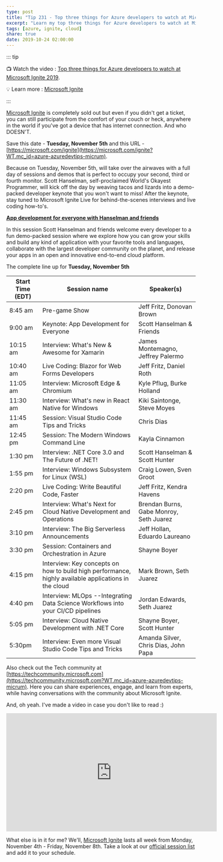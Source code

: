```yaml
---
type: post
title: "Tip 231 - Top three things for Azure developers to watch at Microsoft Ignite 2019"
excerpt: "Learn my top three things for Azure developers to watch at Microsoft Ignite 2019"
tags: [azure, ignite, cloud]
share: true
date: 2019-10-24 02:00:00
---
```


::: tip 

:tv: Watch the video : [Top three things for Azure developers to watch at Microsoft Ignite 2019](https://www.youtube.com/embed/u5r0LlY3BZc?controls=0).

:bulb: Learn more : [Microsoft Ignite](http://microsoft.com/ignite?WT.mc_id=azure-azuredevtips-micrum)

:::

[Microsoft Ignite](http://microsoft.com/ignite?WT.mc_id=azure-azuredevtips-micrum) is completely sold out but even if you didn't get a ticket, you can still participate from the comfort of your couch or heck, anywhere in the world if you've got a device that has internet connection. And who DOESN'T.

Save this date - **Tuesday, November 5th** and this URL - [https://microsoft.com/ignite](https://microsoft.com/ignite?WT.mc_id=azure-azuredevtips-micrum).

Because on Tuesday, November 5th, will take over the airwaves with a full day of sessions and demos that is perfect to occupy your second, third or fourth monitor. Scott Hanselman, self-proclaimed World's Okayest Programmer, will kick off the day by weaving tacos and lizards into a demo-packed developer keynote that you won't want to miss! After the keynote, stay tuned to Microsoft Ignite Live for behind-the-scenes interviews and live coding how-to's.

**[App development for everyone with Hanselman and friends](https://myignite.techcommunity.microsoft.com/sessions/81591?source=sessions?WT.mc_id=azure-azuredevtips-micrum)**

In this session Scott Hanselman and friends welcome every developer to a fun demo-packed session where we explore how you can grow your skills and build any kind of application with your favorite tools and languages, collaborate with the largest developer community on the planet, and release your apps in an open and innovative end-to-end cloud platform.

The complete line up for **Tuesday, November 5th**

  | **Start Time (EDT)** | **Session name**                                                                                     | **Speaker(s)**                          |
  |----------------------|------------------------------------------------------------------------------------------------------|-----------------------------------------|
  | 8:45 am              | Pre-game Show                                                                                        | Jeff Fritz, Donovan Brown               | 
  | 9:00 am              | Keynote: App Development for Everyone                                                                | Scott Hanselman & Friends               | 
  | 10:15 am             | Interview: What's New & Awesome for Xamarin                                                          | James Montemagno, Jeffrey Palermo       |
  | 10:40 am             | Live Coding: Blazor for Web Forms Developers                                                         | Jeff Fritz, Daniel Roth                 |
  | 11:05 am             | Interview: Microsoft Edge & Chromium                                                                 | Kyle Pflug, Burke Holland               |
  | 11:30 am             | Interview: What's new in React Native for Windows                                                    | Kiki Saintonge, Steve Moyes             |
  | 11:45 am             | Session: Visual Studio Code Tips and Tricks                                                          | Chris Dias                              |
  | 12:45 pm             | Session: The Modern Windows Command Line                                                             | Kayla Cinnamon                          |
  | 1:30 pm              | Interview: .NET Core 3.0 and The Future of .NET!                                                     | Scott Hanselman & Scott Hunter          |
  | 1:55 pm              | Interview: Windows Subsystem for Linux (WSL)                                                         | Craig Lowen, Sven Groot                 |
  | 2:20 pm              | Live Coding: Write Beautiful Code, Faster                                                            | Jeff Fritz, Kendra Havens               |
  | 2:45 pm              | Interview: What's Next for Cloud Native Development and Operations                                   | Brendan Burns, Gabe Monroy, Seth Juarez |
  | 3:10 pm              | Interview: The Big Serverless Announcements                                                          | Jeff Hollan, Eduardo Laureano           |
  | 3:30 pm              | Session: Containers and Orchestration in Azure                                                       | Shayne Boyer                            |
  | 4:15 pm              | Interview: Key concepts on how to build high performance, highly available applications in the cloud | Mark Brown, Seth Juarez                 |
  | 4:40 pm              | Interview: MLOps --Integrating Data Science Workflows into your CI/CD pipelines                      | Jordan Edwards, Seth Juarez             |
  | 5:05 pm              | Interview: Cloud Native Development with .NET Core                                                   | Shayne Boyer, Scott Hunter              |
  | 5:30pm               | Interview: Even more Visual Studio Code Tips and Tricks                                              | Amanda Silver, Chris Dias, John Papa    |

Also check out the Tech community at [https://techcommunity.microsoft.com](https://techcommunity.microsoft.com?WT.mc_id=azure-azuredevtips-micrum). Here you can share experiences, engage, and learn from experts, while having conversations with the community about Microsoft Ignite.

And, oh yeah. I've made a video in case you don't like to read :) 

<iframe width="560" height="315" src="https://www.youtube.com/embed/u5r0LlY3BZc?controls=0?WT.mc_id=azure-azuredevtips-micrum" frameborder="0" allow="accelerometer; autoplay; encrypted-media; gyroscope; picture-in-picture" allowfullscreen></iframe>

What else is in it for me? We'll, [Microsoft Ignite](http://microsoft.com/ignite) lasts all week from Monday, November 4th - Friday, November 8th. Take a look at our [official session list](https://myignite.techcommunity.microsoft.com/sessions?t=%257B%2522from%2522%253A%25222019-11-03T08%253A00%253A00-05%253A00%2522%252C%2522to%2522%253A%25222019-11-08T19%253A00%253A00-05%253A00%2522%257D&f=%255B%257B%2522name%2522%253A%2522Breakout%253A%252045%2520Minute%2522%252C%2522facetName%2522%253A%2522sessionType%2522%257D%252C%257B%2522name%2522%253A%2522Breakout%253A%252075%2520Minute%2522%252C%2522facetName%2522%253A%2522sessionType%2522%257D%252C%257B%2522name%2522%253A%2522Azure%2522%252C%2522facetName%2522%253A%2522products%2522%257D%252C%257B%2522name%2522%253A%2522Tooling%2520%2526%2520Languages%2522%252C%2522facetName%2522%253A%2522products%2522%257D%255D) and add it to your schedule.